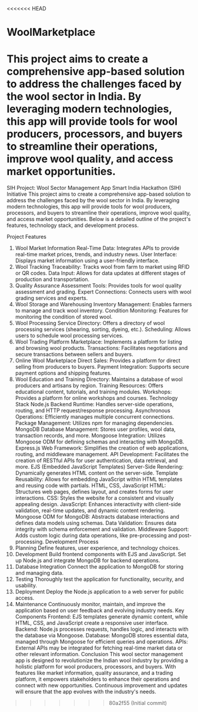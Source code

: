 <<<<<<< HEAD
# WoolMarketplace
This project aims to create a comprehensive app-based solution to address the challenges faced by the wool sector in India. By leveraging modern technologies, this app will provide tools for wool producers, processors, and buyers to streamline their operations, improve wool quality, and access market opportunities.
=======
SIH Project: Wool Sector Management App
Smart India Hackathon (SIH) Initiative
This project aims to create a comprehensive app-based solution to address the challenges faced by the wool sector in India. By leveraging modern technologies, this app will provide tools for wool producers, processors, and buyers to streamline their operations, improve wool quality, and access market opportunities. Below is a detailed outline of the project's features, technology stack, and development process.

Project Features
1. Wool Market Information
Real-Time Data: Integrates APIs to provide real-time market prices, trends, and industry news.
User Interface: Displays market information using a user-friendly interface.
2. Wool Tracking
Traceability: Tracks wool from farm to market using RFID or QR codes.
Data Input: Allows for data updates at different stages of production and transportation.
3. Quality Assurance
Assessment Tools: Provides tools for wool quality assessment and grading.
Expert Connections: Connects users with wool grading services and experts.
4. Wool Storage and Warehousing
Inventory Management: Enables farmers to manage and track wool inventory.
Condition Monitoring: Features for monitoring the condition of stored wool.
5. Wool Processing
Service Directory: Offers a directory of wool processing services (shearing, sorting, dyeing, etc.).
Scheduling: Allows users to schedule wool processing services.
6. Wool Trading Platform
Marketplace: Implements a platform for listing and browsing wool products.
Transactions: Facilitates negotiations and secure transactions between sellers and buyers.
7. Online Wool Marketplace
Direct Sales: Provides a platform for direct selling from producers to buyers.
Payment Integration: Supports secure payment options and shipping features.
8. Wool Education and Training
Directory: Maintains a database of wool producers and artisans by region.
Training Resources: Offers educational content, tutorials, and training modules.
Workshops: Provides a platform for online workshops and courses.
Technology Stack
Node.js
Backend Runtime: Handles server-side operations, routing, and HTTP request/response processing.
Asynchronous Operations: Efficiently manages multiple concurrent connections.
Package Management: Utilizes npm for managing dependencies.
MongoDB
Database Management: Stores user profiles, wool data, transaction records, and more.
Mongoose Integration: Utilizes Mongoose ODM for defining schemas and interacting with MongoDB.
Express.js
Web Framework: Simplifies the creation of web applications, routing, and middleware management.
API Development: Facilitates the creation of RESTful APIs for user authentication, data retrieval, and more.
EJS (Embedded JavaScript Templates)
Server-Side Rendering: Dynamically generates HTML content on the server-side.
Template Reusability: Allows for embedding JavaScript within HTML templates and reusing code with partials.
HTML, CSS, JavaScript
HTML: Structures web pages, defines layout, and creates forms for user interactions.
CSS: Styles the website for a consistent and visually appealing design.
JavaScript: Enhances interactivity with client-side validation, real-time updates, and dynamic content rendering.
Mongoose
ODM for MongoDB: Abstracts database interactions and defines data models using schemas.
Data Validation: Ensures data integrity with schema enforcement and validation.
Middleware Support: Adds custom logic during data operations, like pre-processing and post-processing.
Development Process
1. Planning
Define features, user experience, and technology choices.
2. Development
Build frontend components with EJS and JavaScript.
Set up Node.js and integrate MongoDB for backend operations.
3. Database Integration
Connect the application to MongoDB for storing and managing data.
4. Testing
Thoroughly test the application for functionality, security, and usability.
5. Deployment
Deploy the Node.js application to a web server for public access.
6. Maintenance
Continuously monitor, maintain, and improve the application based on user feedback and evolving industry needs.
Key Components
Frontend: EJS templates generate dynamic content, while HTML, CSS, and JavaScript create a responsive user interface.
Backend: Node.js processes requests, handles logic, and interacts with the database via Mongoose.
Database: MongoDB stores essential data, managed through Mongoose for efficient queries and operations.
APIs: External APIs may be integrated for fetching real-time market data or other relevant information.
Conclusion
This wool sector management app is designed to revolutionize the Indian wool industry by providing a holistic platform for wool producers, processors, and buyers. With features like market information, quality assurance, and a trading platform, it empowers stakeholders to enhance their operations and connect with new opportunities. Continuous improvement and updates will ensure that the app evolves with the industry's needs.
>>>>>>> 80a2f55 (Initial commit)
